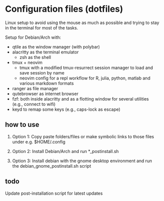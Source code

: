 # Configuration files (dotfiles)

Linux setup to avoid using the mouse as much as possible and trying to stay in the terminal for most of the tasks.

Setup for Debian/Arch with:

- qtile as the window manager (with polybar)
- alacritty as the terminal emulator
  - zsh as the shell
- tmux + neovim
  - tmux with a modified tmux-resurrect session manager to load and save session by name
  - neovim config for a repl workflow for R, julia, python, matlab and various markdown formats
- ranger as file manager
- qutebrowser as internet browser
- fzf: both inside alacritty and as a flotting window for several utilities (e.g., connect to wifi)
- keyd to remap some keys (e.g., caps-lock as escape)

## how to use

1. Option 1: Copy paste folders/files or make symbolic links to those files under e.g. $HOME/.config

2. Option 2: Install Debian/Arch and run \*\_postinstall.sh

3. Option 3: Install debian with the gnome desktop environment and run the debian_gnome_postinstall.sh script

## todo

Update post-installation script for latest updates

